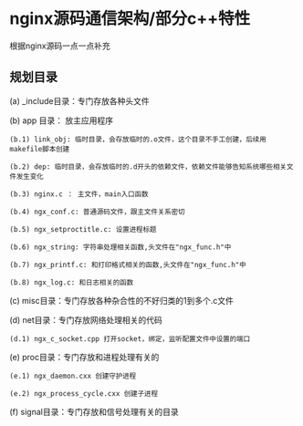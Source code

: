 # nginx源码通信架构/部分c++特性

根据nginx源码一点一点补充


## 规划目录

(a) _include目录：专门存放各种头文件

(b) app 目录： 放主应用程序

    (b.1) link_obj: 临时目录，会存放临时的.o文件，这个目录不手工创建，后续用makefile脚本创建

    (b.2) dep: 临时目录，会存放临时的.d开头的依赖文件，依赖文件能够告知系统哪些相关文件发生变化

    (b.3) nginx.c ： 主文件，main入口函数

    (b.4) ngx_conf.c: 普通源码文件，跟主文件关系密切

    (b.5) ngx_setproctitle.c: 设置进程标题

    (b.6) ngx_string: 字符串处理相关函数,头文件在"ngx_func.h"中

    (b.7) ngx_printf.c: 和打印格式相关的函数,头文件在"ngx_func.h"中

    (b.8) ngx_log.c: 和日志相关的函数

(c) misc目录：专门存放各种杂合性的不好归类的1到多个.c文件

(d) net目录：专门存放网络处理相关的代码
    
    (d.1) ngx_c_socket.cpp 打开socket，绑定，监听配置文件中设置的端口

(e) proc目录：专门存放和进程处理有关的
    
    (e.1) ngx_daemon.cxx 创建守护进程

    (e.2) ngx_process_cycle.cxx 创建子进程

(f) signal目录：专门存放和信号处理有关的目录